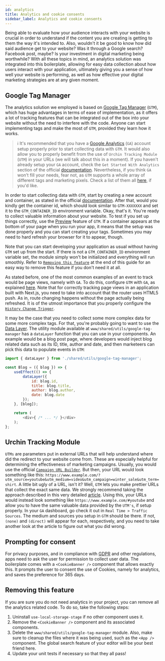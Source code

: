 ```yaml
---
id: analytics
title: Analytics and cookie consents
sidebar_label: Analytics and cookie consents
---
```


Being able to evaluate how your audience interacts with your website is crucial in order to understand if the content you are creating is getting to them the way it's intended to. Also, wouldn't it be good to know how did said audience get to your website? Was it through a Google search? Facebook post, maybe? Is your investment in digital marketing being worthwhile? With all these topics in mind, an analytics solution was integrated into this boilerplate, allowing for easy data collection about how users interact with your application, ultimately giving you a sense of how well your website is performing, as well as how effective your digital marketing strategies are at any given moment.

## Google Tag Manager

The analytics solution we employed is based on [Google Tag Manager](https://tagmanager.google.com/) (`GTM`), which has huge advantages in terms of ease of implementation, as it offers a lot of tracking features that can be integrated out of the box into your website without the need to interfere with the code. Anyone can start implementing tags and make the most of `GTM`, provided they learn how it works.

> ℹ️ It's recommended that you have a [Google Analytics](https://analytics.google.com/analytics/web/) (`GA`) account setup properly prior to start collecting data with `GTM`. It would also allow you to properly benefit from the use of `Urchin Tracking Module` (`UTM`) in your URLs (we will talk about this in a moment). If you haven't already setup your `GA` account, check the `Get Started With Analytics` section of the official [documentation](https://support.google.com/analytics/answer/1008015). Nevertheless, if you think `GA` won't fill your needs, fear not, as `GTM` supports a whole array of different tags and marketing pixels. Check a list of them all [here](https://support.google.com/tagmanager/answer/6106924), if you'd like.

In order to start collecting data with `GTM`, start by creating a new account and container, as stated in the official [documentation](https://support.google.com/tagmanager/answer/6103696). After that, would you kindly get the container id, which should look similar to `GTM-XXXXXXX` and set it to the `GTM_CONTAINER_ID` environment variable. Okay, that's it. You're ready to collect valuable information about your website. To test if you set up things correctly, use the [Preview](https://support.google.com/tagmanager/answer/6107056) feature of `GTM`. If a container appears at the bottom of your page when you run your app, it means that the setup was done properly and you can start creating your tags. Sometimes you may need to hard refresh your browser for it to appear, though.

Note that you can start developing your application as usual without having `GTM` set up from the start. If there is not a `GTM_CONTAINER_ID` environment variable set, the module simply won't be initialized and everything will run smoothly. Refer to [`Removing this feature`](#removing-this-feature) at the end of this guide for an easy way to remove this feature if you don't need it at all.

As stated before, one of the most common examples of an event to track would be page views, namely with `GA`. To do this, configure `GTM` with `GA`, as explained [here](https://support.google.com/tagmanager/answer/6107124). Note that for correctly tracking page views in an application built with Next.js, you need to take into account that the router uses HTML5 push. As in, route changing happens without the page actually being refreshed. It is of the utmost importance that you properly configure the [`History Change Trigger`](https://support.google.com/tagmanager/answer/7679322).

It may be the case that you need to collect some more complex data for some more complex tags. For that, you're probably going to want to use the [Data Layer](https://developers.google.com/tag-manager/devguide). The utility module available at `www/shared/utils/google-tag-manager` has a `dataLayer` function that you can use in your components. An example would be a blog post page, where developers would inject blog related data such as its ID, title, author and date, and then marketeers can pick this data to populate events in `GTM`:

```js
import { dataLayer } from './shared/utils/google-tag-manager';

const Blog = ({ blog }) => {
    useEffect(() => {
        dataLayer({
            id: blog.id,
            title: blog.title,
            author: blog.author,
            date: blog.date
        });
    }, [blog]);

    return (
        <div>{ /* ... */ }</div>
    );
};
```

## Urchin Tracking Module

`UTMs` are parameters put in external URLs that will help understand where did the redirect to your website come from. These are especially helpful for determining the effectiveness of marketing campaigns. Usually, you would use the official [`Campaign URL Builder`](https://ga-dev-tools.appspot.com/campaign-url-builder/). But then, your URL would look something like this: `https://www.example.com/?utm_source=youtube&utm_medium=video&utm_campaign=winter_sale&utm_term=shirt`. A little bit ugly of a URL, isn't it? Well, `GTM` lets you make prettier URLs that collect the exact same data. We strongly recommend taking the approach described in this very detailed [article](https://www.getelevar.com/how-to/hide-google-utm-parameters-from-url/). Using this, your URLs would instead look something like `https://www.example.com/#youtube` and allow you to have the same valuable data provided by the `UTM's`, if setup properly. In your `GA` dashboard, go check it out in `Real Time > Traffic Sources`. The medium and sources you setup in `GTM` should be there. If not, `(none)` and `(direct)` will appear for each, respectively, and you need to take another look at the article to figure out what you did wrong.

## Prompting for consent

For privacy purposes, and in compliance with [GDPR](https://en.wikipedia.org/wiki/General_Data_Protection_Regulation) and other regulations, apps need to ask the user for permission to collect user data. The boilerplate comes with a `<CookieBanner />` component that allows exactly this. It prompts the user to consent the use of Cookies, namely for analytics, and saves the preference for 365 days.

## Removing this feature

If you are sure you do not need analytics in your project, you can remove all the analytics related code. To do so, take the following steps:

1. Uninstall `use-local-storage-stage` if no other component uses it.
2. Remove the `<CookieBanner />` component and its associated components.
3. Delete the `www/shared/utils/google-tag-manager` module. Also, make sure to cleanup the files where it was being used, such as the `<App />` component. The global search feature of your editor will be your best friend here.
4. Update your unit tests if necessary so that they all pass!
